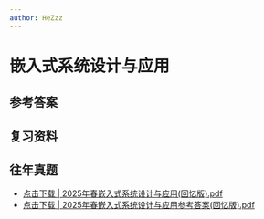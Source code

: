 ```yaml
---
author: HeZzz
---
```


# 嵌入式系统设计与应用


## 参考答案


## 复习资料


## 往年真题

- [点击下载 | 2025年春嵌入式系统设计与应用(回忆版).pdf](https://cs-speedrun.github.io/cs-speedrun-documents/%E5%B5%8C%E5%85%A5%E5%BC%8F%E7%B3%BB%E7%BB%9F%E8%AE%BE%E8%AE%A1%E4%B8%8E%E5%BA%94%E7%94%A8/%E5%BE%80%E5%B9%B4%E7%9C%9F%E9%A2%98/2025%E5%B9%B4%E6%98%A5%E5%B5%8C%E5%85%A5%E5%BC%8F%E7%B3%BB%E7%BB%9F%E8%AE%BE%E8%AE%A1%E4%B8%8E%E5%BA%94%E7%94%A8%28%E5%9B%9E%E5%BF%86%E7%89%88%29.pdf)
- [点击下载 | 2025年春嵌入式系统设计与应用参考答案(回忆版).pdf](https://cs-speedrun.github.io/cs-speedrun-documents/%E5%B5%8C%E5%85%A5%E5%BC%8F%E7%B3%BB%E7%BB%9F%E8%AE%BE%E8%AE%A1%E4%B8%8E%E5%BA%94%E7%94%A8/%E5%BE%80%E5%B9%B4%E7%9C%9F%E9%A2%98/2025%E5%B9%B4%E6%98%A5%E5%B5%8C%E5%85%A5%E5%BC%8F%E7%B3%BB%E7%BB%9F%E8%AE%BE%E8%AE%A1%E4%B8%8E%E5%BA%94%E7%94%A8%E5%8F%82%E8%80%83%E7%AD%94%E6%A1%88%28%E5%9B%9E%E5%BF%86%E7%89%88%29.pdf)